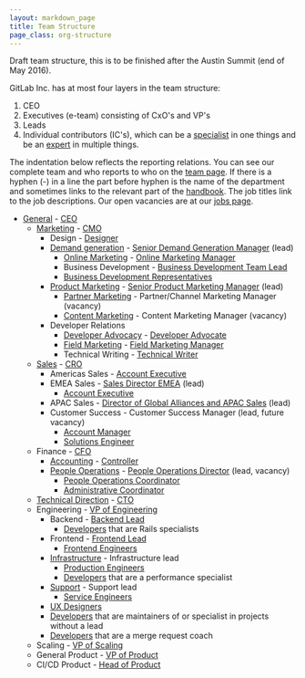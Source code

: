 ```yaml
---
layout: markdown_page
title: Team Structure
page_class: org-structure
---
```


Draft team structure, this is to be finished after the Austin Summit (end of May 2016).

GitLab Inc. has at most four layers in the team structure:

1. CEO
1. Executives (e-team) consisting of CxO's and VP's
1. Leads
1. Individual contributors (IC's), which can be a [specialist](/jobs/specialist/) in one things and be an [expert](/jobs/expert/) in multiple things.

The indentation below reflects the reporting relations.
You can see our complete team and who reports to who on the [team page](https://about.gitlab.com/team/).
If there is a hyphen (-) in a line the part before hyphen is the name of the department and sometimes links to the relevant part of the [handbook](https://about.gitlab.com/handbook/).
The job titles link to the job descriptions.
Our open vacancies are at our [jobs page](https://about.gitlab.com/jobs/).


- [General](/handbook/) - [CEO](/jobs/chief-executive-officer/)
  - [Marketing](/handbook/marketing/) - [CMO](/jobs/chief-marketing-officer/)
    - Design - [Designer](/jobs/designer/)
    - [Demand generation](/handbook/marketing/demand-generation) - [Senior Demand Generation Manager](/jobs/demand-generation-manager/) (lead)
      - [Online Marketing](/handbook/marketing/online-marketing) - [Online Marketing Manager](/jobs/online-marketing-manager/)
      - Business Development - [Business Development Team Lead](/jobs/business-development-team-lead/)
      - [Business Development Representatives](/jobs/business-development-representative/)
    - [Product Marketing](/handbook/marketing/product-marketing/) - [Senior Product Marketing Manager](/jobs/product-marketing-manager/) (lead)
      - [Partner Marketing](/handbook/marketing/product-marketing/#partnermarketing/) - Partner/Channel Marketing Manager (vacancy)
      - [Content Marketing](/handbook/marketing/developer-relations/content-marketing/) - Content Marketing Manager (vacancy)
    - Developer Relations
      - [Developer Advocacy](/handbook/marketing/developer-relations/developer-advocacy/) - [Developer Advocate](/jobs/developer-advocate/)
      - [Field Marketing](/handbook/marketing/developer-relations/field-marketing/) - [Field Marketing Manager](/jobs/field-marketing-manager/)
      - Technical Writing - [Technical Writer](/jobs/technical-writer/)
  - [Sales](/handbook/sales-process/) - [CRO](/jobs/chief-revenue-officer/)
    - Americas Sales - [Account Executive](/jobs/account-executive/)
    - EMEA Sales - [Sales Director EMEA](/jobs/sales-director/) (lead)
      - [Account Executive](/jobs/account-executive/)
    - APAC Sales - [Director of Global Alliances and APAC Sales](/jobs/director-of-global-alliances-and-apac-sales/) (lead)
    - Customer Success - Customer Success Manager (lead, future vacancy)
      - [Account Manager](/jobs/account-manager/)
      - [Solutions Engineer](/jobs/solutions-engineer/)
  - Finance - [CFO](/jobs/chief-financial-officer/)
    - [Accounting](/handbook/accounting/) - [Controller](/jobs/controller/)
    - [People Operations](/handbook/people-operations/) - [People Operations Director](/jobs/people-ops-director/) (lead, vacancy)
      - [People Operations Coordinator](/jobs/people-ops-coordinator/)
      - [Administrative Coordinator](/jobs/adminstrative-coordinator/)
  - [Technical Direction](/direction/) - [CTO](/jobs/chief-technology-officer/)
  - Engineering - [VP of Engineering](/jobs/vp-of-engineering/)
    - Backend - [Backend Lead](/jobs/backend-lead/)
      - [Developers](/jobs/developer/) that are Rails specialists
    - Frontend - [Frontend Lead](/jobs/frontend-lead/)
      - [Frontend Engineers](/jobs/frontend-engineer/)
    - [Infrastructure](/handbook/infrastructure/) - Infrastructure lead
      - [Production Engineers](/jobs/production-engineer/)
      - [Developers](/jobs/developer/) that are a performance specialist
    - [Support](/handbook/support/) - Support lead
      - [Service Engineers](/jobs/service-engineer/)
    - [UX Designers](/jobs/ux-designer/)
    - [Developers](/jobs/developer/) that are maintainers
    of or specialist in projects without a lead
    - [Developers](/jobs/developer/) that are a merge request coach
  - Scaling - [VP of Scaling](/jobs/vp-of-scaling/)
  - General Product - [VP of Product](/jobs/vice-president-of-product/)
  - CI/CD Product - [Head of Product](/jobs/head-of-product/)
